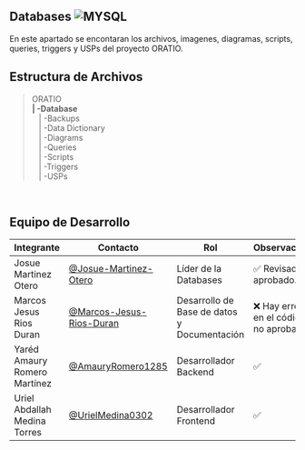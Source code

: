 ## Databases ![MYSQL](https://img.shields.io/badge/MySQL-00000F?style=for-the-badge&logo=mysql&logoColor=white)

  En este apartado se encontaran los archivos, imagenes, diagramas, scripts, queries, triggers y USPs del proyecto ORATIO.
  ## Estructura de Archivos
   >ORATIO<br>
   >**| -Database**<br>
   >&nbsp;&nbsp; | -Backups<br>
   >&nbsp;&nbsp; | -Data Dictionary<br>
   >&nbsp;&nbsp; | -Diagrams<br>
   >&nbsp;&nbsp; | -Queries<br>
   >&nbsp;&nbsp; | -Scripts<br>
   >&nbsp;&nbsp; | -Triggers<br>
   >&nbsp;&nbsp; | -USPs<br>
   <br>

   ## Equipo de Desarrollo

   |Integrante|Contacto|Rol|Observaciones|
   |----------|--------|---|-------------|
   |Josue Martinez Otero|[@Josue-Martinez-Otero](https://github.com/Josue-Martinez-Otero)|Líder de la Databases|✅ Revisado y aprobado.|
   |Marcos Jesus Rios Duran |[@Marcos-Jesus-Rios-Duran](https://github.com/Marcos-Jesus-Rios-Duran)|Desarrollo de Base de datos y Documentación|❌ Hay errores en el código, no aprobado.|
   |Yaréd Amaury Romero Martínez|[@AmauryRomero1285](https://github.com/AmauryRomero1285)|Desarrollador Backend|✅|
   |Uriel Abdallah Medina Torres |[@UrielMedina0302](https://github.com/UrielMedina0302)|Desarrollador Frontend|✅|